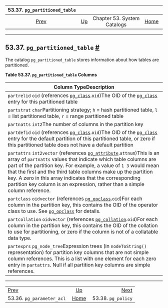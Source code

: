 <!--?xml version="1.0" encoding="UTF-8" standalone="no"?-->

|                   53.37. `pg_partitioned_table`                  |                                                   |                             |                                                       |                                                    |
| :--------------------------------------------------------------: | :------------------------------------------------ | :-------------------------: | ----------------------------------------------------: | -------------------------------------------------: |
| [Prev](catalog-pg-parameter-acl.html "53.36. pg_parameter_acl")  | [Up](catalogs.html "Chapter 53. System Catalogs") | Chapter 53. System Catalogs | [Home](index.html "PostgreSQL 17devel Documentation") |  [Next](catalog-pg-policy.html "53.38. pg_policy") |

***

## 53.37. `pg_partitioned_table` [#](#CATALOG-PG-PARTITIONED-TABLE)



The catalog `pg_partitioned_table` stores information about how tables are partitioned.

**Table 53.37. `pg_partitioned_table` Columns**

| Column TypeDescription                                                                                                                                                                                                                                                                                                                                                                                                                                                    |
| ------------------------------------------------------------------------------------------------------------------------------------------------------------------------------------------------------------------------------------------------------------------------------------------------------------------------------------------------------------------------------------------------------------------------------------------------------------------------- |
| `partrelid` `oid` (references [`pg_class`](catalog-pg-class.html "53.11. pg_class").`oid`)The OID of the [`pg_class`](catalog-pg-class.html "53.11. pg_class") entry for this partitioned table                                                                                                                                                                                                                                                                           |
| `partstrat` `char`Partitioning strategy; `h` = hash partitioned table, `l` = list partitioned table, `r` = range partitioned table                                                                                                                                                                                                                                                                                                                                        |
| `partnatts` `int2`The number of columns in the partition key                                                                                                                                                                                                                                                                                                                                                                                                              |
| `partdefid` `oid` (references [`pg_class`](catalog-pg-class.html "53.11. pg_class").`oid`)The OID of the [`pg_class`](catalog-pg-class.html "53.11. pg_class") entry for the default partition of this partitioned table, or zero if this partitioned table does not have a default partition                                                                                                                                                                             |
| `partattrs` `int2vector` (references [`pg_attribute`](catalog-pg-attribute.html "53.7. pg_attribute").`attnum`)This is an array of `partnatts` values that indicate which table columns are part of the partition key. For example, a value of `1 3` would mean that the first and the third table columns make up the partition key. A zero in this array indicates that the corresponding partition key column is an expression, rather than a simple column reference. |
| `partclass` `oidvector` (references [`pg_opclass`](catalog-pg-opclass.html "53.33. pg_opclass").`oid`)For each column in the partition key, this contains the OID of the operator class to use. See [`pg_opclass`](catalog-pg-opclass.html "53.33. pg_opclass") for details.                                                                                                                                                                                              |
| `partcollation` `oidvector` (references [`pg_collation`](catalog-pg-collation.html "53.12. pg_collation").`oid`)For each column in the partition key, this contains the OID of the collation to use for partitioning, or zero if the column is not of a collatable data type.                                                                                                                                                                                             |
| `partexprs` `pg_node_tree`Expression trees (in `nodeToString()` representation) for partition key columns that are not simple column references. This is a list with one element for each zero entry in `partattrs`. Null if all partition key columns are simple references.                                                                                                                                                                                             |

***

|                                                                  |                                                       |                                                    |
| :--------------------------------------------------------------- | :---------------------------------------------------: | -------------------------------------------------: |
| [Prev](catalog-pg-parameter-acl.html "53.36. pg_parameter_acl")  |   [Up](catalogs.html "Chapter 53. System Catalogs")   |  [Next](catalog-pg-policy.html "53.38. pg_policy") |
| 53.36. `pg_parameter_acl`                                        | [Home](index.html "PostgreSQL 17devel Documentation") |                                 53.38. `pg_policy` |
